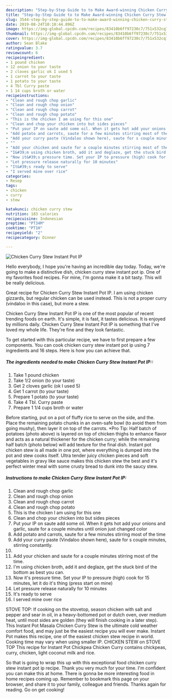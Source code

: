```yaml
---
description: "Step-by-Step Guide to to Make Award-winning Chicken Curry Stew Instant Pot IP"
title: "Step-by-Step Guide to to Make Award-winning Chicken Curry Stew Instant Pot IP"
slug: 3544-step-by-step-guide-to-to-make-award-winning-chicken-curry-stew-instant-pot-ip
date: 2019-08-24T10:10:44.896Z
image: https://img-global.cpcdn.com/recipes/83410b6ff97230c7/751x532cq70/chicken-curry-stew-instant-pot-ip-recipe-main-photo.jpg
thumbnail: https://img-global.cpcdn.com/recipes/83410b6ff97230c7/751x532cq70/chicken-curry-stew-instant-pot-ip-recipe-main-photo.jpg
cover: https://img-global.cpcdn.com/recipes/83410b6ff97230c7/751x532cq70/chicken-curry-stew-instant-pot-ip-recipe-main-photo.jpg
author: Sean Blake
ratingvalue: 3.7
reviewcount: 6
recipeingredient:
- 1 pound chicken
- 12 onion to your taste
- 2 cloves garlic ok I used 5
- 1 carrot to your taste
- 1 potato to your taste
- 4 Tbl Curry paste
- 1 14 cups broth or water
recipeinstructions:
- "Clean and rough chop garlic"
- "Clean and rough chop onion"
- "Clean and rough chop carrot"
- "Clean and rough chop potato"
- "This is the chicken I am using for this one"
- "Clean and chop your chicken into but sides pieces"
- "Put your IP on saute add some oil. When it gets hot add your onions and garlic, saute for a couple minutes until onion just changed color"
- "Add potato and carrots, saute for a few minutes stirring most of the time"
- "Add your curry paste (Vindaloo shown here), saute for s couple minutes, stirring constantly."
- ""
- "Add your chicken and saute for a couple minutes stirring most of the time."
- "I&#39;m using chicken broth, add it and deglaze, get the stuck bird of the bottom as best you can."
- "Now it&#39;s pressure time. Set your IP to pressure (high) cook for 15 minutes, let it do it&#39;s thing (press start on mine)"
- "Let pressure release naturally for 10 minutes"
- "It&#39;s ready to serve"
- "I served mine over rice"
categories:
- Resep
tags:
- chicken
- curry
- stew

katakunci: chicken curry stew
nutrition: 183 calories
recipecuisine: Indonesian
preptime: "PT34M"
cooktime: "PT1H"
recipeyield: "2"
recipecategory: Dinner

---
```



![Chicken Curry Stew Instant Pot IP](https://img-global.cpcdn.com/recipes/83410b6ff97230c7/751x532cq70/chicken-curry-stew-instant-pot-ip-recipe-main-photo.jpg)

Hello everybody, I hope you're having an incredible day today. Today, we're going to make a distinctive dish, chicken curry stew instant pot ip. One of my favorites food recipes. For mine, I'm gonna make it a bit tasty. This will be really delicious.

Great recipe for Chicken Curry Stew Instant Pot IP. I am using chicken gizzards, but regular chicken can be used instead. This is not a proper curry (vindaloo in this case), but more a stew.

Chicken Curry Stew Instant Pot IP is one of the most popular of recent trending foods on earth. It's simple, it is fast, it tastes delicious. It is enjoyed by millions daily. Chicken Curry Stew Instant Pot IP is something that I've loved my whole life. They're fine and they look fantastic.


To get started with this particular recipe, we have to first prepare a few components. You can cook chicken curry stew instant pot ip using 7 ingredients and 16 steps. Here is how you can achieve that.

##### The ingredients needed to make Chicken Curry Stew Instant Pot IP::

1. Take 1 pound chicken
1. Take 1/2 onion (to your taste)
1. Get 2 cloves garlic (ok I used 5)
1. Get 1 carrot (to your taste)
1. Prepare 1 potato (to your taste)
1. Take 4 Tbl. Curry paste
1. Prepare 1 1/4 cups broth or water


Before starting, put on a pot of fluffy rice to serve on the side, and the. Place the remaining potato chunks in an oven-safe bowl (to avoid them from going mushy), then layer it on top of the carrots. *Pro Tip: Half batch of potatoes (photo above) is layered on top of chicken thighs to enhance flavor and acts as a natural thickener for the chicken curry; while the remaining half batch (photo below) will add texture for the final dish. Instant pot chicken stew is all made in one pot, where everything is dumped into the pot and stew cooks itself. Ultra tender juicy chicken pieces and soft vegetables in gravy like sauce makes this chicken stew the best and it&#39;s perfect winter meal with some crusty bread to dunk into the saucy stew. 

##### Instructions to make Chicken Curry Stew Instant Pot IP:

1. Clean and rough chop garlic
1. Clean and rough chop onion
1. Clean and rough chop carrot
1. Clean and rough chop potato
1. This is the chicken I am using for this one
1. Clean and chop your chicken into but sides pieces
1. Put your IP on saute add some oil. When it gets hot add your onions and garlic, saute for a couple minutes until onion just changed color
1. Add potato and carrots, saute for a few minutes stirring most of the time
1. Add your curry paste (Vindaloo shown here), saute for s couple minutes, stirring constantly.
1. 
1. Add your chicken and saute for a couple minutes stirring most of the time.
1. I&#39;m using chicken broth, add it and deglaze, get the stuck bird of the bottom as best you can.
1. Now it&#39;s pressure time. Set your IP to pressure (high) cook for 15 minutes, let it do it&#39;s thing (press start on mine)
1. Let pressure release naturally for 10 minutes
1. It&#39;s ready to serve
1. I served mine over rice


STOVE TOP: If cooking on the stovetop, season chicken with salt and pepper and sear in oil, in a heavy-bottomed pot or dutch oven, over medium heat, until most sides are golden (they will finish cooking in a later step). This Instant Pot Masala Chicken Curry Stew is the ultimate cold weather comfort food, and may just be the easiest recipe you will ever make. Instant Pot makes this recipe, one of the easiest chicken stew recipe in world. Cooking time may vary when using smaller IP. CHICKEN STEW on STOVE TOP This recipe for Instant Pot Chickpea Chicken Curry contains chickpeas, curry, chicken, light coconut milk and rice. 

So that is going to wrap this up with this exceptional food chicken curry stew instant pot ip recipe. Thank you very much for your time. I'm confident you can make this at home. There is gonna be more interesting food in home recipes coming up. Remember to bookmark this page on your browser, and share it to your family, colleague and friends. Thanks again for reading. Go on get cooking!
